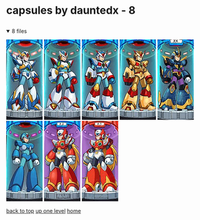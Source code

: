 # capsules by dauntedx - 8

<a id=""></a>

## [](/README.MD)
<details open>
<summary>8 files</summary>
<p>

[![Falcon Armor X Mega Man X Mega Man 10155464 2025 10 21 by Dauntedx](/.internals/thumbnails/mobile/mega%20man/mega%20man%20x/capsules%20by%20dauntedx/falcon_armor_x__mega_man_%20x__mega_man__10155464_2025-10-21_by_dauntedx.jpg "Falcon Armor X Mega Man X Mega Man 10155464 2025 10 21 by Dauntedx")](/mobile/mega%20man/mega%20man%20x/capsules%20by%20dauntedx/falcon_armor_x__mega_man_%20x__mega_man__10155464_2025-10-21_by_dauntedx.jpg)
[![Second Armor X Mega Man X Mega Man 8369485 2024 10 31 by Dauntedx](/.internals/thumbnails/mobile/mega%20man/mega%20man%20x/capsules%20by%20dauntedx/second_armor_x__mega_man_%20x__mega_man__8369485_2024-10-31_by_dauntedx.jpg "Second Armor X Mega Man X Mega Man 8369485 2024 10 31 by Dauntedx")](/mobile/mega%20man/mega%20man%20x/capsules%20by%20dauntedx/second_armor_x__mega_man_%20x__mega_man__8369485_2024-10-31_by_dauntedx.jpg)
[![Third Armor X Mega Man X Mega Man 8354570 2024 10 28 by Dauntedx](/.internals/thumbnails/mobile/mega%20man/mega%20man%20x/capsules%20by%20dauntedx/third_armor_x__mega_man_%20x__mega_man__8354570_2024-10-28_by_dauntedx.jpg "Third Armor X Mega Man X Mega Man 8354570 2024 10 28 by Dauntedx")](/mobile/mega%20man/mega%20man%20x/capsules%20by%20dauntedx/third_armor_x__mega_man_%20x__mega_man__8354570_2024-10-28_by_dauntedx.jpg)
[![Third Armor X Mega Man X Mega Man 8359930 2024 10 29 by Dauntedx](/.internals/thumbnails/mobile/mega%20man/mega%20man%20x/capsules%20by%20dauntedx/third_armor_x__mega_man_%20x__mega_man__8359930_2024-10-29_by_dauntedx.jpg "Third Armor X Mega Man X Mega Man 8359930 2024 10 29 by Dauntedx")](/mobile/mega%20man/mega%20man%20x/capsules%20by%20dauntedx/third_armor_x__mega_man_%20x__mega_man__8359930_2024-10-29_by_dauntedx.jpg)
[![Ultimate Armor X Mega Man X Mega Man 8432638 2024 11 14 by Dauntedx](/.internals/thumbnails/mobile/mega%20man/mega%20man%20x/capsules%20by%20dauntedx/ultimate_armor_x__mega_man_%20x__mega_man__8432638_2024-11-14_by_dauntedx.jpg "Ultimate Armor X Mega Man X Mega Man 8432638 2024 11 14 by Dauntedx")](/mobile/mega%20man/mega%20man%20x/capsules%20by%20dauntedx/ultimate_armor_x__mega_man_%20x__mega_man__8432638_2024-11-14_by_dauntedx.jpg)
[![X Mega Man 10155473 2025 10 21 by Dauntedx](/.internals/thumbnails/mobile/mega%20man/mega%20man%20x/capsules%20by%20dauntedx/x__mega_man__10155473_2025-10-21_by_dauntedx.jpg "X Mega Man 10155473 2025 10 21 by Dauntedx")](/mobile/mega%20man/mega%20man%20x/capsules%20by%20dauntedx/x__mega_man__10155473_2025-10-21_by_dauntedx.jpg)
[![Zero Mega Man 8369488 2024 10 31 by Dauntedx](/.internals/thumbnails/mobile/mega%20man/mega%20man%20x/capsules%20by%20dauntedx/zero__mega_man__8369488_2024-10-31_by_dauntedx.jpg "Zero Mega Man 8369488 2024 10 31 by Dauntedx")](/mobile/mega%20man/mega%20man%20x/capsules%20by%20dauntedx/zero__mega_man__8369488_2024-10-31_by_dauntedx.jpg)
[![Zero Mega Man 8439443 2024 11 15 by Dauntedx](/.internals/thumbnails/mobile/mega%20man/mega%20man%20x/capsules%20by%20dauntedx/zero__mega_man__8439443_2024-11-15_by_dauntedx.jpg "Zero Mega Man 8439443 2024 11 15 by Dauntedx")](/mobile/mega%20man/mega%20man%20x/capsules%20by%20dauntedx/zero__mega_man__8439443_2024-11-15_by_dauntedx.jpg)

</p>
</details>


[back to top](#)
[up one level](/mobile/mega%20man/mega%20man%20x/README.MD)
[home](/)
